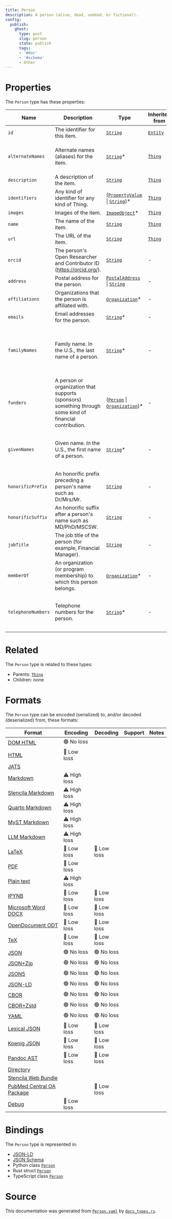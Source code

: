 ```yaml
---
title: Person
description: A person (alive, dead, undead, or fictional).
config:
  publish:
    ghost:
      type: post
      slug: person
      state: publish
      tags:
      - '#doc'
      - '#schema'
      - Other
---
```


# Properties

The `Person` type has these properties:

| Name               | Description                                                                                              | Type                                                                                                                                                       | Inherited from                                                     | `JSON-LD @id`                                                  | Aliases                                                                                                                    |
| ------------------ | -------------------------------------------------------------------------------------------------------- | ---------------------------------------------------------------------------------------------------------------------------------------------------------- | ------------------------------------------------------------------ | -------------------------------------------------------------- | -------------------------------------------------------------------------------------------------------------------------- |
| `id`               | The identifier for this item.                                                                            | [`String`](https://stencila.ghost.io/docs/reference/schema/string)                                                                                         | [`Entity`](https://stencila.ghost.io/docs/reference/schema/entity) | [`schema:id`](https://schema.org/id)                           | -                                                                                                                          |
| `alternateNames`   | Alternate names (aliases) for the item.                                                                  | [`String`](https://stencila.ghost.io/docs/reference/schema/string)*                                                                                        | [`Thing`](https://stencila.ghost.io/docs/reference/schema/thing)   | [`schema:alternateName`](https://schema.org/alternateName)     | `alternate-names`, `alternate_names`, `alternateName`, `alternate-name`, `alternate_name`                                  |
| `description`      | A description of the item.                                                                               | [`String`](https://stencila.ghost.io/docs/reference/schema/string)                                                                                         | [`Thing`](https://stencila.ghost.io/docs/reference/schema/thing)   | [`schema:description`](https://schema.org/description)         | -                                                                                                                          |
| `identifiers`      | Any kind of identifier for any kind of Thing.                                                            | ([`PropertyValue`](https://stencila.ghost.io/docs/reference/schema/property-value) \| [`String`](https://stencila.ghost.io/docs/reference/schema/string))* | [`Thing`](https://stencila.ghost.io/docs/reference/schema/thing)   | [`schema:identifier`](https://schema.org/identifier)           | `identifier`                                                                                                               |
| `images`           | Images of the item.                                                                                      | [`ImageObject`](https://stencila.ghost.io/docs/reference/schema/image-object)*                                                                             | [`Thing`](https://stencila.ghost.io/docs/reference/schema/thing)   | [`schema:image`](https://schema.org/image)                     | `image`                                                                                                                    |
| `name`             | The name of the item.                                                                                    | [`String`](https://stencila.ghost.io/docs/reference/schema/string)                                                                                         | [`Thing`](https://stencila.ghost.io/docs/reference/schema/thing)   | [`schema:name`](https://schema.org/name)                       | -                                                                                                                          |
| `url`              | The URL of the item.                                                                                     | [`String`](https://stencila.ghost.io/docs/reference/schema/string)                                                                                         | [`Thing`](https://stencila.ghost.io/docs/reference/schema/thing)   | [`schema:url`](https://schema.org/url)                         | -                                                                                                                          |
| `orcid`            | The person's Open Researcher and Contributor ID (https://orcid.org/).                                    | [`String`](https://stencila.ghost.io/docs/reference/schema/string)                                                                                         | -                                                                  | `stencila:orcid`                                               | -                                                                                                                          |
| `address`          | Postal address for the person.                                                                           | [`PostalAddress`](https://stencila.ghost.io/docs/reference/schema/postal-address) \| [`String`](https://stencila.ghost.io/docs/reference/schema/string)    | -                                                                  | [`schema:address`](https://schema.org/address)                 | -                                                                                                                          |
| `affiliations`     | Organizations that the person is affiliated with.                                                        | [`Organization`](https://stencila.ghost.io/docs/reference/schema/organization)*                                                                            | -                                                                  | [`schema:affiliation`](https://schema.org/affiliation)         | `affiliation`                                                                                                              |
| `emails`           | Email addresses for the person.                                                                          | [`String`](https://stencila.ghost.io/docs/reference/schema/string)*                                                                                        | -                                                                  | [`schema:email`](https://schema.org/email)                     | `email`                                                                                                                    |
| `familyNames`      | Family name. In the U.S., the last name of a person.                                                     | [`String`](https://stencila.ghost.io/docs/reference/schema/string)*                                                                                        | -                                                                  | [`schema:familyName`](https://schema.org/familyName)           | `familyName`, `surname`, `surnames`, `lastName`, `lastNames`, `family-names`, `family_names`, `family-name`, `family_name` |
| `funders`          | A person or organization that supports (sponsors) something through some kind of financial contribution. | ([`Person`](https://stencila.ghost.io/docs/reference/schema/person) \| [`Organization`](https://stencila.ghost.io/docs/reference/schema/organization))*    | -                                                                  | [`schema:funder`](https://schema.org/funder)                   | `funder`                                                                                                                   |
| `givenNames`       | Given name. In the U.S., the first name of a person.                                                     | [`String`](https://stencila.ghost.io/docs/reference/schema/string)*                                                                                        | -                                                                  | [`schema:givenName`](https://schema.org/givenName)             | `firstName`, `firstNames`, `given-names`, `given_names`, `givenName`, `given-name`, `given_name`                           |
| `honorificPrefix`  | An honorific prefix preceding a person's name such as Dr/Mrs/Mr.                                         | [`String`](https://stencila.ghost.io/docs/reference/schema/string)                                                                                         | -                                                                  | [`schema:honorificPrefix`](https://schema.org/honorificPrefix) | `prefix`, `honorific-prefix`, `honorific_prefix`                                                                           |
| `honorificSuffix`  | An honorific suffix after a person's name such as MD/PhD/MSCSW.                                          | [`String`](https://stencila.ghost.io/docs/reference/schema/string)                                                                                         | -                                                                  | [`schema:honorificSuffix`](https://schema.org/honorificSuffix) | `suffix`, `honorific-suffix`, `honorific_suffix`                                                                           |
| `jobTitle`         | The job title of the person (for example, Financial Manager).                                            | [`String`](https://stencila.ghost.io/docs/reference/schema/string)                                                                                         | -                                                                  | [`schema:jobTitle`](https://schema.org/jobTitle)               | `job-title`, `job_title`                                                                                                   |
| `memberOf`         | An organization (or program membership) to which this person belongs.                                    | [`Organization`](https://stencila.ghost.io/docs/reference/schema/organization)*                                                                            | -                                                                  | [`schema:memberOf`](https://schema.org/memberOf)               | `member-of`, `member_of`                                                                                                   |
| `telephoneNumbers` | Telephone numbers for the person.                                                                        | [`String`](https://stencila.ghost.io/docs/reference/schema/string)*                                                                                        | -                                                                  | [`schema:telephone`](https://schema.org/telephone)             | `telephone`, `telephone-numbers`, `telephone_numbers`, `telephoneNumber`, `telephone-number`, `telephone_number`           |

# Related

The `Person` type is related to these types:

- Parents: [`Thing`](https://stencila.ghost.io/docs/reference/schema/thing)
- Children: none

# Formats

The `Person` type can be encoded (serialized) to, and/or decoded (deserialized) from, these formats:

| Format                                                                               | Encoding     | Decoding   | Support | Notes |
| ------------------------------------------------------------------------------------ | ------------ | ---------- | ------- | ----- |
| [DOM HTML](https://stencila.ghost.io/docs/reference/formats/dom.html)                | 🟢 No loss    |            |         |
| [HTML](https://stencila.ghost.io/docs/reference/formats/html)                        | 🔷 Low loss   |            |         |
| [JATS](https://stencila.ghost.io/docs/reference/formats/jats)                        |              |            |         |
| [Markdown](https://stencila.ghost.io/docs/reference/formats/md)                      | ⚠️ High loss |            |         |
| [Stencila Markdown](https://stencila.ghost.io/docs/reference/formats/smd)            | ⚠️ High loss |            |         |
| [Quarto Markdown](https://stencila.ghost.io/docs/reference/formats/qmd)              | ⚠️ High loss |            |         |
| [MyST Markdown](https://stencila.ghost.io/docs/reference/formats/myst)               | ⚠️ High loss |            |         |
| [LLM Markdown](https://stencila.ghost.io/docs/reference/formats/llmd)                | ⚠️ High loss |            |         |
| [LaTeX](https://stencila.ghost.io/docs/reference/formats/latex)                      | 🔷 Low loss   | 🔷 Low loss |         |
| [PDF](https://stencila.ghost.io/docs/reference/formats/pdf)                          | 🔷 Low loss   |            |         |
| [Plain text](https://stencila.ghost.io/docs/reference/formats/text)                  | ⚠️ High loss |            |         |
| [IPYNB](https://stencila.ghost.io/docs/reference/formats/ipynb)                      | 🔷 Low loss   | 🔷 Low loss |         |
| [Microsoft Word DOCX](https://stencila.ghost.io/docs/reference/formats/docx)         | 🔷 Low loss   | 🔷 Low loss |         |
| [OpenDocument ODT](https://stencila.ghost.io/docs/reference/formats/odt)             | 🔷 Low loss   | 🔷 Low loss |         |
| [TeX](https://stencila.ghost.io/docs/reference/formats/tex)                          | 🔷 Low loss   | 🔷 Low loss |         |
| [JSON](https://stencila.ghost.io/docs/reference/formats/json)                        | 🟢 No loss    | 🟢 No loss  |         |
| [JSON+Zip](https://stencila.ghost.io/docs/reference/formats/json.zip)                | 🟢 No loss    | 🟢 No loss  |         |
| [JSON5](https://stencila.ghost.io/docs/reference/formats/json5)                      | 🟢 No loss    | 🟢 No loss  |         |
| [JSON-LD](https://stencila.ghost.io/docs/reference/formats/jsonld)                   | 🟢 No loss    | 🟢 No loss  |         |
| [CBOR](https://stencila.ghost.io/docs/reference/formats/cbor)                        | 🟢 No loss    | 🟢 No loss  |         |
| [CBOR+Zstd](https://stencila.ghost.io/docs/reference/formats/cbor.zstd)              | 🟢 No loss    | 🟢 No loss  |         |
| [YAML](https://stencila.ghost.io/docs/reference/formats/yaml)                        | 🟢 No loss    | 🟢 No loss  |         |
| [Lexical JSON](https://stencila.ghost.io/docs/reference/formats/lexical)             | 🔷 Low loss   | 🔷 Low loss |         |
| [Koenig JSON](https://stencila.ghost.io/docs/reference/formats/koenig)               | 🔷 Low loss   | 🔷 Low loss |         |
| [Pandoc AST](https://stencila.ghost.io/docs/reference/formats/pandoc)                | 🔷 Low loss   | 🔷 Low loss |         |
| [Directory](https://stencila.ghost.io/docs/reference/formats/directory)              |              |            |         |
| [Stencila Web Bundle](https://stencila.ghost.io/docs/reference/formats/swb)          |              |            |         |
| [PubMed Central OA Package](https://stencila.ghost.io/docs/reference/formats/pmcoap) |              | 🔷 Low loss |         |
| [Debug](https://stencila.ghost.io/docs/reference/formats/debug)                      | 🔷 Low loss   |            |         |

# Bindings

The `Person` type is represented in:

- [JSON-LD](https://stencila.org/Person.jsonld)
- [JSON Schema](https://stencila.org/Person.schema.json)
- Python class [`Person`](https://github.com/stencila/stencila/blob/main/python/python/stencila/types/person.py)
- Rust struct [`Person`](https://github.com/stencila/stencila/blob/main/rust/schema/src/types/person.rs)
- TypeScript class [`Person`](https://github.com/stencila/stencila/blob/main/ts/src/types/Person.ts)

# Source

This documentation was generated from [`Person.yaml`](https://github.com/stencila/stencila/blob/main/schema/Person.yaml) by [`docs_types.rs`](https://github.com/stencila/stencila/blob/main/rust/schema-gen/src/docs_types.rs).
